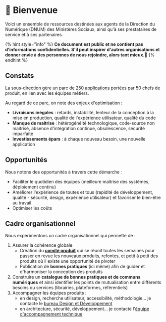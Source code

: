 # 👋 Bienvenue

Voici un ensemble de ressources destinées aux agents de la Direction du Numérique (DNUM) des Ministères Sociaux, ainsi qu'à ses prestataires de service et à ses partenaires.

{% hint style="info" %}
**Ce document est public et ne contient pas d'informations confidentielles. S'il peut inspirer d'autres organisations et donner envie à des personnes de nous rejoindre, alors tant mieux.💛**
{% endhint %}

## Constats

La sous-direction gère un parc de [250 applications](nos-produits/) portées par 50 chefs de produit, en lien avec les équipes métiers.

Au regard de ce parc, on note des enjeux d'optimisation :

* **Livraisons inégales** : retards, instabilité, lenteur de la conception à la mise en production, qualité de l'expérience utilisateur, qualité du code
* **Manque de maitrise** : hétérogénéité technologique, code-source non maitrisé, absence d'intégration continue, obsolescence, sécurité imparfaite
* **Investissements épars** : à chaque nouveau besoin, une nouvelle application

## Opportunités

Nous notons des opportunités à travers cette démarche :

* Faciliter le quotidien des équipes (meilleure maîtrise des systèmes, déploiement continu)
* Améliorer l'expérience de toutes et tous (rapidité de développement, qualité - sécurité, design, expérience utilisateur) et favoriser le bien-être au travail
* Optimiser les coûts

## Cadre organisationnel

Nous expérimentons un cadre organisationnel qui permette de :

1. Assurer la cohérence globale
   * Création du [**comité produit**](readme/cadre-organisationnel.md) qui se réunit toutes les semaines pour passer en revue les nouveaux produits, refontes, et petit à petit des produits où il existe une opportunité de pivoter
   * Publication de **bonnes pratiques** (ici même) afin de guider et d'harmoniser la conception des produits
2. Construire un **catalogue de bonnes pratiques et de communs numériques** et ainsi identifier les points de mutualisation entre différents besoins ou services (librairies, plateformes, référentiels)
3. Accompagner les équipes produits :
   * en design, recherche utilisateur, accessibilité, méthodologie... je contacte le [bureau Design et Développement](https://msociauxfr.sharepoint.com/teams/BureauDesignDev)
   * en architecture, sécurité, développement... je contacte l'[équipe d'accompagnement technique](mailto:dnum-sdpsn.accotech@sg.social.gouv.fr)
